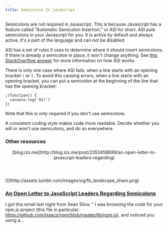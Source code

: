 ```yaml
---
title: Semicolons In javaScript
---
```

Semicolons are not required in Javascript. This is because Javascript has a feature called "Automatic Semicolon Insertion," or ASI for short. ASI puts semicolons in your Javascript for you. It is active by default and always active, it's a part of the language and can not be disabled.

ASI has a set of rules it uses to determine where it should insert semicolons. If there is already a semicolon in place, it won't change anything. See [this StackOverflow answer](http://stackoverflow.com/a/2846298/3467946) for more information on how ASI works.

There is only one case where ASI fails: when a line starts with an opening bracket `(` or `[`. To avoid this causing errors, when a line starts with an opening bracket, you can put a semicolon at the beginning of the line that has the opening bracket:

    ;(function() {
      console.log('Hi!')
    })

Note that this is only required if you don't use semicolons.

A consistent coding style makes code more readable. Decide whether you will or won't use semicolons, and do so everywhere.

### Other resources

<aside class="onebox whitelistedgeneric">

<header class="source">[blog.izs.me](http://blog.izs.me/post/2353458699/an-open-letter-to-javascript-leaders-regarding)</header>

<article class="onebox-body">![](http://assets.tumblr.com/images/og/fb_landscape_share.png)

### [An Open Letter to JavaScript Leaders Regarding Semicolons](http://blog.izs.me/post/2353458699/an-open-letter-to-javascript-leaders-regarding)

I got this email last night from Sean Silva: “ I was browsing the code for your npm.js project (this file in particular: https://github.com/isaacs/npm/blob/master/lib/npm.js), and noticed you using a...

</article>

</aside>